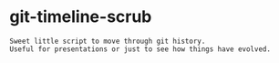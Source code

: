 # git-timeline-scrub

```
Sweet little script to move through git history. 
Useful for presentations or just to see how things have evolved.
```